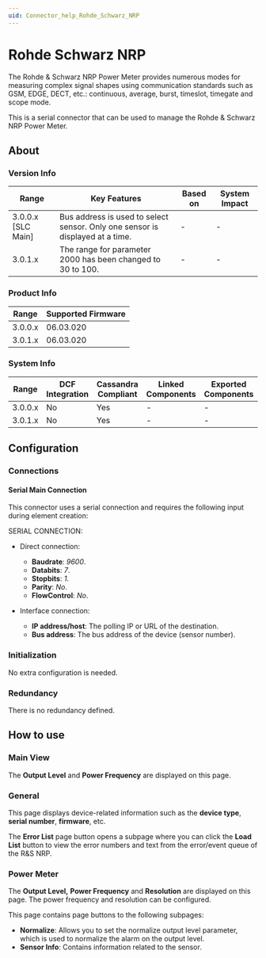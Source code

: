 ```yaml
---
uid: Connector_help_Rohde_Schwarz_NRP
---
```


# Rohde Schwarz NRP

The Rohde & Schwarz NRP Power Meter provides numerous modes for measuring complex signal shapes using communication standards such as GSM, EDGE, DECT, etc.: continuous, average, burst, timeslot, timegate and scope mode.

This is a serial connector that can be used to manage the Rohde & Schwarz NRP Power Meter.

## About

### Version Info

| **Range**            | **Key Features**                                                              | **Based on** | **System Impact** |
|----------------------|-------------------------------------------------------------------------------|--------------|-------------------|
| 3.0.0.x \[SLC Main\] | Bus address is used to select sensor. Only one sensor is displayed at a time. | \-           | \-                |
| 3.0.1.x              | The range for parameter 2000 has been changed to 30 to 100.                   | \-           | \-                |

### Product Info

| Range     | Supported Firmware     |
|-----------|------------------------|
| 3.0.0.x   | 06.03.020              |
| 3.0.1.x   | 06.03.020              |

### System Info

| Range     | DCF Integration     | Cassandra Compliant     | Linked Components     | Exported Components     |
|-----------|---------------------|-------------------------|-----------------------|-------------------------|
| 3.0.0.x   | No                  | Yes                     | \-                    | \-                      |
| 3.0.1.x   | No                  | Yes                     | \-                    | \-                      |

## Configuration

### Connections

#### Serial Main Connection

This connector uses a serial connection and requires the following input during element creation:

SERIAL CONNECTION:

- Direct connection:

  - **Baudrate**: *9600*.
  - **Databits**: *7*.
  - **Stopbits**: *1*.
  - **Parity**: *No*.
  - **FlowControl**: *No*.

- Interface connection:

  - **IP address/host**: The polling IP or URL of the destination.
  - **Bus address**: The bus address of the device (sensor number).

### Initialization

No extra configuration is needed.

### Redundancy

There is no redundancy defined.

## How to use

### Main View

The **Output Level** and **Power Frequency** are displayed on this page.

### General

This page displays device-related information such as the **device type**, **serial number**, **firmware**, etc.

The **Error List** page button opens a subpage where you can click the **Load List** button to view the error numbers and text from the error/event queue of the R&S NRP.

### Power Meter

The **Output Level,** **Power Frequency** and **Resolution** are displayed on this page. The power frequency and resolution can be configured.

This page contains page buttons to the following subpages:

- **Normalize**: Allows you to set the normalize output level parameter, which is used to normalize the alarm on the output level.
- **Sensor Info**: Contains information related to the sensor.
